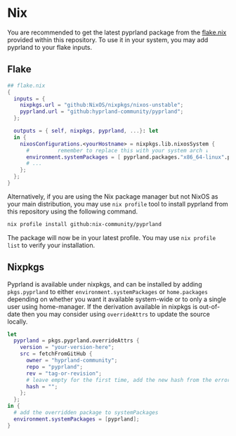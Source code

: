 # Nix

You are recommended to get the latest pyprland package from the [flake.nix](https://github.com/hyprland-community/pyprland/blob/main/flake.nix)
provided within this repository. To use it in your system, you may add pyprland
to your flake inputs.

## Flake

```nix
## flake.nix
{
  inputs = {
    nixpkgs.url = "github:NixOS/nixpkgs/nixos-unstable";
    pyprland.url = "github:hyprland-community/pyprland";
  };

  outputs = { self, nixpkgs, pyprland, ...}: let
  in {
    nixosConfigurations.<yourHostname> = nixpkgs.lib.nixosSystem {
      #         remember to replace this with your system arch ↓
      environment.systemPackages = [ pyprland.packages."x86_64-linux".pyprland ];
      # ...
    };
  };
}
```

Alternatively, if you are using the Nix package manager but not NixOS as your
main distribution, you may use `nix profile` tool to install pyprland from this
repository using the following command.

```bash
nix profile install github:nix-community/pyprland
```

The package will now be in your latest profile. You may use `nix profile list`
to verify your installation.

## Nixpkgs

Pyprland is available under nixpkgs, and can be installed by adding
`pkgs.pyprland` to either `environment.systemPackages` or `home.packages`
depending on whether you want it available system-wide or to only a single
user using home-manager. If the derivation available in nixpkgs is out-of-date
then you may consider using `overrideAttrs` to update the source locally.

```nix
let
  pyprland = pkgs.pyprland.overrideAttrs {
    version = "your-version-here";
    src = fetchFromGitHub {
      owner = "hyprland-community";
      repo = "pyprland";
      rev = "tag-or-revision";
      # leave empty for the first time, add the new hash from the error message
      hash = "";
    };
  };
in {
  # add the overridden package to systemPackages
  environment.systemPackages = [pyprland];
}
```
